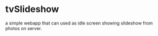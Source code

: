# tvSlideshow
 a simple webapp that can used as idle screen showing slideshow from photos on server.

